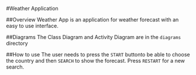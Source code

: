 #Weather Application

##Overview
Weather App is an application for weather forecast with an easy to use interface.

##Diagrams 
The Class Diagram and Activity Diagram are in the `diagrams` directory

##How to use
The user needs to press the `START` buttonto be able to choose the country and then `SEARCH` to show the forecast.
Press `RESTART` for a new search.